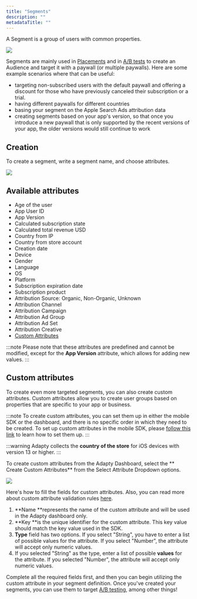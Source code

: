 ```yaml
---
title: "Segments"
description: ""
metadataTitle: ""
---
```


A Segment is a group of users with common properties.


<div style={{ textAlign: 'center' }}>
  <img 
    src="https://files.readme.io/3244407-Segments.png" 
    style={{ width: '700px', border: 'none' }}
  />
</div>





Segments are mainly used in [Placements](placements-old) and in [A/B tests](ab-test) to create an Audience and target it with a paywall (or multiple paywalls). Here are some example scenarios where that can be useful:

- targeting non-subscribed users with the default paywall and offering a discount for those who have previously canceled their subscription or a trial.
- having different paywalls for different countries
- basing your segment on the Apple Search Ads attribution data
- creating segments based on your app's version, so that once you introduce a new paywall that is only supported by the recent versions of your app, the older versions would still continue to work

## Creation

To create a segment, write a segment name, and choose attributes.


<div style={{ textAlign: 'center' }}>
  <img 
    src="https://adapty-docs-assets.s3.amazonaws.com/gitbook/image%20%2811%29.png" 
    style={{ width: '700px', border: '1px solid grey' }}
  />
</div>





## Available attributes

- Age of the user
- App User ID
- App Version
- Calculated subscription state
- Calculated total revenue USD
- Country from IP
- Country from store account
- Creation date
- Device
- Gender
- Language
- OS
- Platform
- Subscription expiration date
- Subscription product
- Attribution Source: Organic, Non-Organic, Unknown
- Attribution Channel
- Attribution Campaign
- Attribution Ad Group
- Attribution Ad Set
- Attribution Creative
- [Custom Attributes](profiles-crm#custom-attributes)

:::note
Please note that these attributes are predefined and cannot be modified, except for the **App Version** attribute, which allows for adding new values.
:::

## Custom attributes

To create even more targeted segments, you can also create custom attributes. Custom attributes allow you to create user groups based on properties that are specific to your app or business.

:::note
To create custom attributes, you can set them up in either the mobile SDK or the dashboard, and there is no specific order in which they need to be created. To set up custom attributes in the mobile SDK, please [follow this link](https://docs.adapty.io/docs/setting-user-attributes#limit) to learn how to set them up.
:::

:::warning
Adapty collects the **country of the store** for iOS devices with version 13 or higher.
:::

To create custom attributes from the Adapty Dashboard, select the ** Create Custom Attributes** from the Select Attribute Dropdown options.


<div style={{ textAlign: 'center' }}>
  <img 
    src="https://files.readme.io/883d3b2-CleanShot_2023-03-16_at_17.20.452x.png" 
    style={{ width: '700px', border: '1px solid grey' }}
  />
</div>





Here's how to fill the fields for custom attributes. Also, you can read more about custom attribute validation rules [here](https://docs.adapty.io/docs/setting-user-attributes#limits). 

1. **Name **represents the name of the custom attribute and will be used in the Adapty dashboard only.
2. **Key **is the unique identifier for the custom attribute. This key value should match the key value used in the SDK. 
3. **Type** field has two options. If you select "String", you have to enter a list of possible values for the attribute. If you select "Number", the attribute will accept only numeric values.
4. If you selected "String" as the type, enter a list of possible **values** for the attribute. If you selected "Number", the attribute will accept only numeric values.

Complete all the required fields first, and then you can begin utilizing the custom attribute in your segment definition. Once you've created your segments, you can use them to target [A/B testing](https://docs.adapty.io/docs/ab-test), among other things!